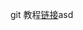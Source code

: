 <!--
 * @Description: 
 * @Author: 
 * @Date: 2022-06-23 16:26:11
 * @LastEditTime: 2022-06-23 20:56:49
 * @LastEditors: taisanai
-->
git 教程[链接](https://zhuanlan.zhihu.com/p/30044692)asd